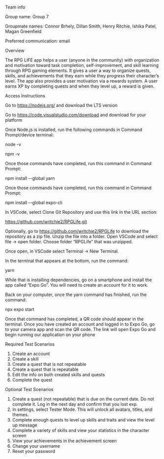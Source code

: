 Team info

Group name: Group 7

Groupmate names: Connor Brhely, Dillan Smith, Henry Ritchie, Ishika Patel, Magan Greenfield

Preferred communication: email 

Overview

The RPG LIFE app helps a user (anyone in the community) with organization and motivation toward task completion, self-improvement, and skill learning through RPG gaming elements.  It gives a user a way to organize quests, skills, and achievements that they earn while they progress their character’s level.  The app also provides a user motivation via a rewards system.  A user earns XP by completing quests and when they level up, a reward is given.

Access Instructions

Go to https://nodejs.org/ and download the LTS version

Go to https://code.visualstudio.com/download and download for your platform

Once Node.js is installed, run the following commands in Command Prompt/device terminal:

node -v

npm -v

Once those commands have completed, run this command in Command Prompt:

npm install --global yarn

Once those commands have completed, run this command in Command Prompt:

npm install --global expo-cli


In VSCode, select Clone Git Repository and use this link in the URL section:

https://github.com/writchie2/RPGLife.git

Optionally, go to https://github.com/writchie2/RPGLife to download the repository as a zip file. Unzip the file into a folder. Open VSCode and select file -> open folder. Choose folder “RPGLife” that was unzipped. 

Once open, in VSCode select Terminal -> New Terminal.

In the terminal that appears at the bottom, run the command:

yarn

While that is installing dependencies, go on a smartphone and install the app called “Expo Go”. You will need to create an account for it to work.

Back on your computer, once the yarn command has finished, run the command:

npx expo start

Once that command has completed, a QR code should appear in the terminal. Once you have created an account and logged in to Expo Go, go to your camera app and scan the QR code. The link will open Expo Go and begin running our application on your phone

Required Test Scenarios
1.	Create an account
2.	Create a skill
3.	Create a quest that is not repeatable
4.	Create a quest that is repeatable
5.	Edit the info on both created skills and quests
6.	Complete the quest 

Optional Test Scenarios
1.	Create a quest (not repeatable) that is due on the current date. Do not complete it. Log in the next day and confirm that you lost exp. 
2.	In settings, select Tester Mode. This will unlock all avatars, titles, and themes. 
3.	Complete enough quests to level up skills and traits and view the level up message
4.	Complete a variety of skills and view your statistics in the character screen 
5.	View your achievements in the achievement screen 
6.	Change your username
7.	Reset your password


